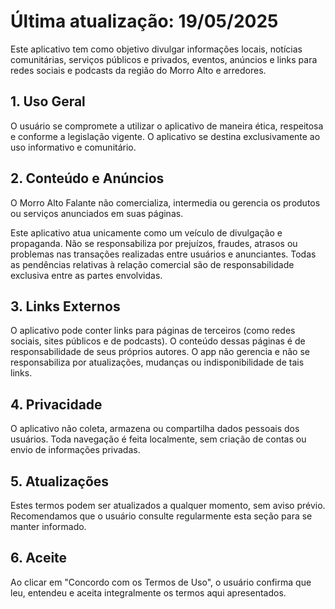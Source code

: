# Última atualização: 19/05/2025

Este aplicativo tem como objetivo divulgar informações locais, notícias comunitárias, serviços públicos e privados, eventos, anúncios e links para redes sociais e podcasts da região do Morro Alto e arredores.

## 1. Uso Geral
O usuário se compromete a utilizar o aplicativo de maneira ética, respeitosa e conforme a legislação vigente. O aplicativo se destina exclusivamente ao uso informativo e comunitário.

## 2. Conteúdo e Anúncios
O Morro Alto Falante não comercializa, intermedia ou gerencia os produtos ou serviços anunciados em suas páginas.

Este aplicativo atua unicamente como um veículo de divulgação e propaganda. Não se responsabiliza por prejuízos, fraudes, atrasos ou problemas nas transações realizadas entre usuários e anunciantes. Todas as pendências relativas à relação comercial são de responsabilidade exclusiva entre as partes envolvidas.

## 3. Links Externos
O aplicativo pode conter links para páginas de terceiros (como redes sociais, sites públicos e de podcasts). O conteúdo dessas páginas é de responsabilidade de seus próprios autores. O app não gerencia e não se responsabiliza por atualizações, mudanças ou indisponibilidade de tais links.

## 4. Privacidade
O aplicativo não coleta, armazena ou compartilha dados pessoais dos usuários. Toda navegação é feita localmente, sem criação de contas ou envio de informações privadas.

## 5. Atualizações
Estes termos podem ser atualizados a qualquer momento, sem aviso prévio. Recomendamos que o usuário consulte regularmente esta seção para se manter informado.

## 6. Aceite
Ao clicar em "Concordo com os Termos de Uso", o usuário confirma que leu, entendeu e aceita integralmente os termos aqui apresentados.

